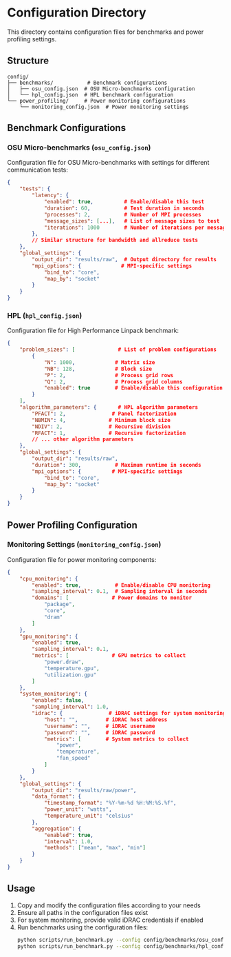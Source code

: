 # Configuration Directory

This directory contains configuration files for benchmarks and power profiling settings.

## Structure

```
config/
├── benchmarks/           # Benchmark configurations
│   ├── osu_config.json  # OSU Micro-benchmarks configuration
│   └── hpl_config.json  # HPL benchmark configuration
└── power_profiling/     # Power monitoring configurations
    └── monitoring_config.json  # Power monitoring settings
```

## Benchmark Configurations

### OSU Micro-benchmarks (`osu_config.json`)

Configuration file for OSU Micro-benchmarks with settings for different communication tests:

```json
{
    "tests": {
        "latency": {
            "enabled": true,          # Enable/disable this test
            "duration": 60,           # Test duration in seconds
            "processes": 2,           # Number of MPI processes
            "message_sizes": [...],   # List of message sizes to test
            "iterations": 1000        # Number of iterations per message size
        },
        // Similar structure for bandwidth and allreduce tests
    },
    "global_settings": {
        "output_dir": "results/raw",  # Output directory for results
        "mpi_options": {             # MPI-specific settings
            "bind_to": "core",
            "map_by": "socket"
        }
    }
}
```

### HPL (`hpl_config.json`)

Configuration file for High Performance Linpack benchmark:

```json
{
    "problem_sizes": [              # List of problem configurations
        {
            "N": 1000,             # Matrix size
            "NB": 128,             # Block size
            "P": 2,                # Process grid rows
            "Q": 2,                # Process grid columns
            "enabled": true        # Enable/disable this configuration
        }
    ],
    "algorithm_parameters": {       # HPL algorithm parameters
        "PFACT": 2,               # Panel factorization
        "NBMIN": 4,              # Minimum block size
        "NDIV": 2,               # Recursive division
        "RFACT": 1,              # Recursive factorization
        // ... other algorithm parameters
    },
    "global_settings": {
        "output_dir": "results/raw",
        "duration": 300,           # Maximum runtime in seconds
        "mpi_options": {          # MPI-specific settings
            "bind_to": "core",
            "map_by": "socket"
        }
    }
}
```

## Power Profiling Configuration

### Monitoring Settings (`monitoring_config.json`)

Configuration file for power monitoring components:

```json
{
    "cpu_monitoring": {
        "enabled": true,           # Enable/disable CPU monitoring
        "sampling_interval": 0.1,  # Sampling interval in seconds
        "domains": [              # Power domains to monitor
            "package",
            "core",
            "dram"
        ]
    },
    "gpu_monitoring": {
        "enabled": true,
        "sampling_interval": 0.1,
        "metrics": [              # GPU metrics to collect
            "power.draw",
            "temperature.gpu",
            "utilization.gpu"
        ]
    },
    "system_monitoring": {
        "enabled": false,
        "sampling_interval": 1.0,
        "idrac": {               # iDRAC settings for system monitoring
            "host": "",         # iDRAC host address
            "username": "",     # iDRAC username
            "password": "",     # iDRAC password
            "metrics": [        # System metrics to collect
                "power",
                "temperature",
                "fan_speed"
            ]
        }
    },
    "global_settings": {
        "output_dir": "results/raw/power",
        "data_format": {
            "timestamp_format": "%Y-%m-%d %H:%M:%S.%f",
            "power_unit": "watts",
            "temperature_unit": "celsius"
        },
        "aggregation": {
            "enabled": true,
            "interval": 1.0,
            "methods": ["mean", "max", "min"]
        }
    }
}
```

## Usage

1. Copy and modify the configuration files according to your needs
2. Ensure all paths in the configuration files exist
3. For system monitoring, provide valid iDRAC credentials if enabled
4. Run benchmarks using the configuration files:
   ```bash
   python scripts/run_benchmark.py --config config/benchmarks/osu_config.json
   python scripts/run_benchmark.py --config config/benchmarks/hpl_config.json
   ``` 